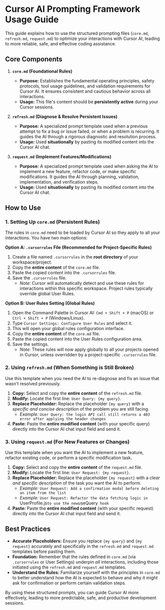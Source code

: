 # Cursor AI Prompting Framework Usage Guide

This guide explains how to use the structured prompting files (`core.md`, `refresh.md`, `request.md`) to optimize your interactions with Cursor AI, leading to more reliable, safe, and effective coding assistance.

## Core Components

1.  **`core.md` (Foundational Rules)**
    *   **Purpose:** Establishes the fundamental operating principles, safety protocols, tool usage guidelines, and validation requirements for Cursor AI. It ensures consistent and cautious behavior across all interactions.
    *   **Usage:** This file's content should be **persistently active** during your Cursor sessions.

2.  **`refresh.md` (Diagnose & Resolve Persistent Issues)**
    *   **Purpose:** A specialized prompt template used when a previous attempt to fix a bug or issue failed, or when a problem is recurring. It guides the AI through a rigorous diagnostic and resolution process.
    *   **Usage:** Used **situationally** by pasting its modified content into the Cursor AI chat.

3.  **`request.md` (Implement Features/Modifications)**
    *   **Purpose:** A specialized prompt template used when asking the AI to implement a new feature, refactor code, or make specific modifications. It guides the AI through planning, validation, implementation, and verification steps.
    *   **Usage:** Used **situationally** by pasting its modified content into the Cursor AI chat.

## How to Use

### 1. Setting Up `core.md` (Persistent Rules)

The rules in `core.md` need to be loaded by Cursor AI so they apply to all your interactions. You have two main options:

**Option A: `.cursorrules` File (Recommended for Project-Specific Rules)**

1.  Create a file named `.cursorrules` in the **root directory** of your workspace/project.
2.  Copy the **entire content** of the `core.md` file.
3.  Paste the copied content into the `.cursorrules` file.
4.  Save the `.cursorrules` file.
    *   *Note:* Cursor will automatically detect and use these rules for interactions within this specific workspace. Project rules typically override global User Rules.

**Option B: User Rules Setting (Global Rules)**

1.  Open the Command Palette in Cursor AI: `Cmd + Shift + P` (macOS) or `Ctrl + Shift + P` (Windows/Linux).
2.  Type `Cursor Settings: Configure User Rules` and select it.
3.  This will open your global rules configuration interface.
4.  Copy the **entire content** of the `core.md` file.
5.  Paste the copied content into the User Rules configuration area.
6.  Save the settings.
    - _Note:_ These rules will now apply globally to all your projects opened in Cursor, unless overridden by a project-specific `.cursorrules` file.

### 2. Using `refresh.md` (When Something is Still Broken)

Use this template when you need the AI to re-diagnose and fix an issue that wasn't resolved previously.

1.  **Copy:** Select and copy the **entire content** of the `refresh.md` file.
2.  **Modify:** Locate the first line: `User Query: {my query}`.
3.  **Replace Placeholder:** Replace the placeholder `{my query}` with a *specific and concise description* of the problem you are still facing.
    *   *Example:* `User Query: the login API call still returns a 403 error after applying the header changes`
4.  **Paste:** Paste the **entire modified content** (with your specific query) directly into the Cursor AI chat input field and send it.

### 3. Using `request.md` (For New Features or Changes)

Use this template when you want the AI to implement a new feature, refactor existing code, or perform a specific modification task.

1.  **Copy:** Select and copy the **entire content** of the `request.md` file.
2.  **Modify:** Locate the first line: `User Request: {my request}`.
3.  **Replace Placeholder:** Replace the placeholder `{my request}` with a *clear and specific description* of the task you want the AI to perform.
    *   *Example:* `User Request: Add a confirmation modal before deleting an item from the list`
    *   *Example:* `User Request: Refactor the data fetching logic in `UserProfile.js` to use the new `useQuery` hook`
4.  **Paste:** Paste the **entire modified content** (with your specific request) directly into the Cursor AI chat input field and send it.

## Best Practices

*   **Accurate Placeholders:** Ensure you replace `{my query}` and `{my request}` accurately and specifically in the `refresh.md` and `request.md` templates before pasting them.
*   **Foundation:** Remember that the rules defined in `core.md` (via `.cursorrules` or User Settings) underpin *all* interactions, including those initiated using the `refresh.md` and `request.md` templates.
*   **Understand the Rules:** Familiarize yourself with the principles in `core.md` to better understand how the AI is expected to behave and why it might ask for confirmation or perform certain validation steps.

By using these structured prompts, you can guide Cursor AI more effectively, leading to more predictable, safe, and productive development sessions.
